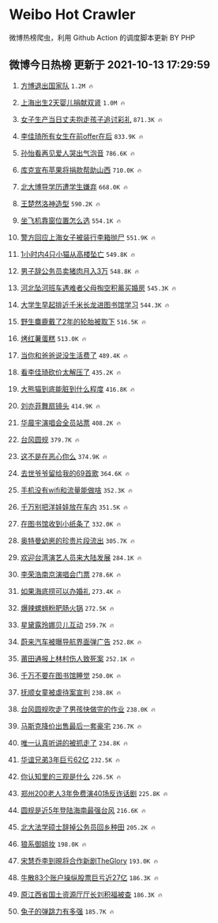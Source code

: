 # Weibo Hot Crawler 



微博热榜爬虫，利用 Github Action 的调度脚本更新 BY PHP 


## 微博今日热榜 更新于 2021-10-13 17:29:59 
1. [方博退出国家队](https://s.weibo.com/weibo?q=%23%E6%96%B9%E5%8D%9A%E9%80%80%E5%87%BA%E5%9B%BD%E5%AE%B6%E9%98%9F%23&Refer=top) `1.2M 🔥` 

1. [上海出生2天婴儿捐献双肾](https://s.weibo.com/weibo?q=%23%E4%B8%8A%E6%B5%B7%E5%87%BA%E7%94%9F2%E5%A4%A9%E5%A9%B4%E5%84%BF%E6%8D%90%E7%8C%AE%E5%8F%8C%E8%82%BE%23&Refer=top) `1.0M 🔥` 

1. [女子生产当日丈夫抱走孩子追讨彩礼](https://s.weibo.com/weibo?q=%23%E5%A5%B3%E5%AD%90%E7%94%9F%E4%BA%A7%E5%BD%93%E6%97%A5%E4%B8%88%E5%A4%AB%E6%8A%B1%E8%B5%B0%E5%AD%A9%E5%AD%90%E8%BF%BD%E8%AE%A8%E5%BD%A9%E7%A4%BC%23&Refer=top) `871.3K 🔥` 

1. [李佳琦所有女生在前offer在后](https://s.weibo.com/weibo?q=%23%E6%9D%8E%E4%BD%B3%E7%90%A6%E6%89%80%E6%9C%89%E5%A5%B3%E7%94%9F%E5%9C%A8%E5%89%8Doffer%E5%9C%A8%E5%90%8E%23&Refer=top) `833.9K 🔥` 

1. [孙怡看再见爱人哭出气泡音](https://s.weibo.com/weibo?q=%23%E5%AD%99%E6%80%A1%E7%9C%8B%E5%86%8D%E8%A7%81%E7%88%B1%E4%BA%BA%E5%93%AD%E5%87%BA%E6%B0%94%E6%B3%A1%E9%9F%B3%23&Refer=top) `786.6K 🔥` 

1. [库克宣布苹果将捐款帮助山西](https://s.weibo.com/weibo?q=%E5%BA%93%E5%85%8B%E5%AE%A3%E5%B8%83%E8%8B%B9%E6%9E%9C%E5%B0%86%E6%8D%90%E6%AC%BE%E5%B8%AE%E5%8A%A9%E5%B1%B1%E8%A5%BF&Refer=top) `710.0K 🔥` 

1. [北大博导学历遭学生嫌弃](https://s.weibo.com/weibo?q=%23%E5%8C%97%E5%A4%A7%E5%8D%9A%E5%AF%BC%E5%AD%A6%E5%8E%86%E9%81%AD%E5%AD%A6%E7%94%9F%E5%AB%8C%E5%BC%83%23&Refer=top) `668.0K 🔥` 

1. [王楚然洛神造型](https://s.weibo.com/weibo?q=%23%E7%8E%8B%E6%A5%9A%E7%84%B6%E6%B4%9B%E7%A5%9E%E9%80%A0%E5%9E%8B%23&Refer=top) `590.2K 🔥` 

1. [坐飞机靠窗位置怎么选](https://s.weibo.com/weibo?q=%23%E5%9D%90%E9%A3%9E%E6%9C%BA%E9%9D%A0%E7%AA%97%E4%BD%8D%E7%BD%AE%E6%80%8E%E4%B9%88%E9%80%89%23&Refer=top) `554.1K 🔥` 

1. [警方回应上海女子被装行李箱抛尸](https://s.weibo.com/weibo?q=%23%E8%AD%A6%E6%96%B9%E5%9B%9E%E5%BA%94%E4%B8%8A%E6%B5%B7%E5%A5%B3%E5%AD%90%E8%A2%AB%E8%A3%85%E8%A1%8C%E6%9D%8E%E7%AE%B1%E6%8A%9B%E5%B0%B8%23&Refer=top) `551.9K 🔥` 

1. [1小时内4只小猫从高楼坠亡](https://s.weibo.com/weibo?q=%231%E5%B0%8F%E6%97%B6%E5%86%854%E5%8F%AA%E5%B0%8F%E7%8C%AB%E4%BB%8E%E9%AB%98%E6%A5%BC%E5%9D%A0%E4%BA%A1%23&Refer=top) `549.8K 🔥` 

1. [男子辞公务员卖猪肉月入3万](https://s.weibo.com/weibo?q=%23%E7%94%B7%E5%AD%90%E8%BE%9E%E5%85%AC%E5%8A%A1%E5%91%98%E5%8D%96%E7%8C%AA%E8%82%89%E6%9C%88%E5%85%A53%E4%B8%87%23&Refer=top) `548.8K 🔥` 

1. [河北坠河班车遇难者父母掏空积蓄买婚房](https://s.weibo.com/weibo?q=%23%E6%B2%B3%E5%8C%97%E5%9D%A0%E6%B2%B3%E7%8F%AD%E8%BD%A6%E9%81%87%E9%9A%BE%E8%80%85%E7%88%B6%E6%AF%8D%E6%8E%8F%E7%A9%BA%E7%A7%AF%E8%93%84%E4%B9%B0%E5%A9%9A%E6%88%BF%23&Refer=top) `545.3K 🔥` 

1. [大学生早起排近千米长龙进图书馆学习](https://s.weibo.com/weibo?q=%23%E5%A4%A7%E5%AD%A6%E7%94%9F%E6%97%A9%E8%B5%B7%E6%8E%92%E8%BF%91%E5%8D%83%E7%B1%B3%E9%95%BF%E9%BE%99%E8%BF%9B%E5%9B%BE%E4%B9%A6%E9%A6%86%E5%AD%A6%E4%B9%A0%23&Refer=top) `544.3K 🔥` 

1. [野生麋鹿戴了2年的轮胎被取下](https://s.weibo.com/weibo?q=%E9%87%8E%E7%94%9F%E9%BA%8B%E9%B9%BF%E6%88%B4%E4%BA%862%E5%B9%B4%E7%9A%84%E8%BD%AE%E8%83%8E%E8%A2%AB%E5%8F%96%E4%B8%8B&Refer=top) `516.5K 🔥` 

1. [烤红薯蛋糕](https://s.weibo.com/weibo?q=%23%E7%83%A4%E7%BA%A2%E8%96%AF%E8%9B%8B%E7%B3%95%23&Refer=top) `513.0K 🔥` 

1. [当你和爸爸说没生活费了](https://s.weibo.com/weibo?q=%23%E5%BD%93%E4%BD%A0%E5%92%8C%E7%88%B8%E7%88%B8%E8%AF%B4%E6%B2%A1%E7%94%9F%E6%B4%BB%E8%B4%B9%E4%BA%86%23&Refer=top) `489.4K 🔥` 

1. [看李佳琦砍价太解压了](https://s.weibo.com/weibo?q=%23%E7%9C%8B%E6%9D%8E%E4%BD%B3%E7%90%A6%E7%A0%8D%E4%BB%B7%E5%A4%AA%E8%A7%A3%E5%8E%8B%E4%BA%86%23&Refer=top) `435.2K 🔥` 

1. [大熊猫到底能脏到什么程度](https://s.weibo.com/weibo?q=%23%E5%A4%A7%E7%86%8A%E7%8C%AB%E5%88%B0%E5%BA%95%E8%83%BD%E8%84%8F%E5%88%B0%E4%BB%80%E4%B9%88%E7%A8%8B%E5%BA%A6%23&Refer=top) `416.8K 🔥` 

1. [刘亦菲舞扇镜头](https://s.weibo.com/weibo?q=%23%E5%88%98%E4%BA%A6%E8%8F%B2%E8%88%9E%E6%89%87%E9%95%9C%E5%A4%B4%23&Refer=top) `414.9K 🔥` 

1. [华晨宇演唱会全员站票](https://s.weibo.com/weibo?q=%23%E5%8D%8E%E6%99%A8%E5%AE%87%E6%BC%94%E5%94%B1%E4%BC%9A%E5%85%A8%E5%91%98%E7%AB%99%E7%A5%A8%23&Refer=top) `408.2K 🔥` 

1. [台风圆规](https://s.weibo.com/weibo?q=%23%E5%8F%B0%E9%A3%8E%E5%9C%86%E8%A7%84%23&Refer=top) `379.7K 🔥` 

1. [这不是在恶心你么](https://s.weibo.com/weibo?q=%23%E8%BF%99%E4%B8%8D%E6%98%AF%E5%9C%A8%E6%81%B6%E5%BF%83%E4%BD%A0%E4%B9%88%23&Refer=top) `374.9K 🔥` 

1. [去世爷爷留给我的69首歌](https://s.weibo.com/weibo?q=%23%E5%8E%BB%E4%B8%96%E7%88%B7%E7%88%B7%E7%95%99%E7%BB%99%E6%88%91%E7%9A%8469%E9%A6%96%E6%AD%8C%23&Refer=top) `364.6K 🔥` 

1. [手机没有wifi和流量能做啥](https://s.weibo.com/weibo?q=%23%E6%89%8B%E6%9C%BA%E6%B2%A1%E6%9C%89wifi%E5%92%8C%E6%B5%81%E9%87%8F%E8%83%BD%E5%81%9A%E5%95%A5%23&Refer=top) `352.3K 🔥` 

1. [千万别把洋娃娃放在车内](https://s.weibo.com/weibo?q=%23%E5%8D%83%E4%B8%87%E5%88%AB%E6%8A%8A%E6%B4%8B%E5%A8%83%E5%A8%83%E6%94%BE%E5%9C%A8%E8%BD%A6%E5%86%85%23&Refer=top) `351.5K 🔥` 

1. [在图书馆收到小纸条了](https://s.weibo.com/weibo?q=%23%E5%9C%A8%E5%9B%BE%E4%B9%A6%E9%A6%86%E6%94%B6%E5%88%B0%E5%B0%8F%E7%BA%B8%E6%9D%A1%E4%BA%86%23&Refer=top) `332.0K 🔥` 

1. [奥特曼幼崽的珍贵片段流出](https://s.weibo.com/weibo?q=%23%E5%A5%A5%E7%89%B9%E6%9B%BC%E5%B9%BC%E5%B4%BD%E7%9A%84%E7%8F%8D%E8%B4%B5%E7%89%87%E6%AE%B5%E6%B5%81%E5%87%BA%23&Refer=top) `305.7K 🔥` 

1. [欢迎台湾演艺人员来大陆发展](https://s.weibo.com/weibo?q=%23%E6%AC%A2%E8%BF%8E%E5%8F%B0%E6%B9%BE%E6%BC%94%E8%89%BA%E4%BA%BA%E5%91%98%E6%9D%A5%E5%A4%A7%E9%99%86%E5%8F%91%E5%B1%95%23&Refer=top) `284.1K 🔥` 

1. [李荣浩南京演唱会门票](https://s.weibo.com/weibo?q=%23%E6%9D%8E%E8%8D%A3%E6%B5%A9%E5%8D%97%E4%BA%AC%E6%BC%94%E5%94%B1%E4%BC%9A%E9%97%A8%E7%A5%A8%23&Refer=top) `278.6K 🔥` 

1. [如果海底捞可以办婚礼](https://s.weibo.com/weibo?q=%23%E5%A6%82%E6%9E%9C%E6%B5%B7%E5%BA%95%E6%8D%9E%E5%8F%AF%E4%BB%A5%E5%8A%9E%E5%A9%9A%E7%A4%BC%23&Refer=top) `273.4K 🔥` 

1. [爆辣螺蛳粉肥肠火锅](https://s.weibo.com/weibo?q=%23%E7%88%86%E8%BE%A3%E8%9E%BA%E8%9B%B3%E7%B2%89%E8%82%A5%E8%82%A0%E7%81%AB%E9%94%85%23&Refer=top) `272.5K 🔥` 

1. [星黛露玲娜贝儿互动](https://s.weibo.com/weibo?q=%23%E6%98%9F%E9%BB%9B%E9%9C%B2%E7%8E%B2%E5%A8%9C%E8%B4%9D%E5%84%BF%E4%BA%92%E5%8A%A8%23&Refer=top) `259.7K 🔥` 

1. [蔚来汽车被曝导航界面弹广告](https://s.weibo.com/weibo?q=%23%E8%94%9A%E6%9D%A5%E6%B1%BD%E8%BD%A6%E8%A2%AB%E6%9B%9D%E5%AF%BC%E8%88%AA%E7%95%8C%E9%9D%A2%E5%BC%B9%E5%B9%BF%E5%91%8A%23&Refer=top) `252.8K 🔥` 

1. [莆田通报上林村伤人致死案](https://s.weibo.com/weibo?q=%23%E8%8E%86%E7%94%B0%E9%80%9A%E6%8A%A5%E4%B8%8A%E6%9E%97%E6%9D%91%E4%BC%A4%E4%BA%BA%E8%87%B4%E6%AD%BB%E6%A1%88%23&Refer=top) `252.1K 🔥` 

1. [千万不要在图书馆睡觉](https://s.weibo.com/weibo?q=%23%E5%8D%83%E4%B8%87%E4%B8%8D%E8%A6%81%E5%9C%A8%E5%9B%BE%E4%B9%A6%E9%A6%86%E7%9D%A1%E8%A7%89%23&Refer=top) `250.0K 🔥` 

1. [抚顺女童被虐待案宣判](https://s.weibo.com/weibo?q=%23%E6%8A%9A%E9%A1%BA%E5%A5%B3%E7%AB%A5%E8%A2%AB%E8%99%90%E5%BE%85%E6%A1%88%E5%AE%A3%E5%88%A4%23&Refer=top) `238.8K 🔥` 

1. [台风圆规吹走了男孩快做完的作业](https://s.weibo.com/weibo?q=%23%E5%8F%B0%E9%A3%8E%E5%9C%86%E8%A7%84%E5%90%B9%E8%B5%B0%E4%BA%86%E7%94%B7%E5%AD%A9%E5%BF%AB%E5%81%9A%E5%AE%8C%E7%9A%84%E4%BD%9C%E4%B8%9A%23&Refer=top) `238.0K 🔥` 

1. [马斯克降价出售最后一套豪宅](https://s.weibo.com/weibo?q=%23%E9%A9%AC%E6%96%AF%E5%85%8B%E9%99%8D%E4%BB%B7%E5%87%BA%E5%94%AE%E6%9C%80%E5%90%8E%E4%B8%80%E5%A5%97%E8%B1%AA%E5%AE%85%23&Refer=top) `236.7K 🔥` 

1. [唯一认真听讲的被抓走了](https://s.weibo.com/weibo?q=%23%E5%94%AF%E4%B8%80%E8%AE%A4%E7%9C%9F%E5%90%AC%E8%AE%B2%E7%9A%84%E8%A2%AB%E6%8A%93%E8%B5%B0%E4%BA%86%23&Refer=top) `234.8K 🔥` 

1. [华谊兄弟3年巨亏62亿](https://s.weibo.com/weibo?q=%23%E5%8D%8E%E8%B0%8A%E5%85%84%E5%BC%9F3%E5%B9%B4%E5%B7%A8%E4%BA%8F62%E4%BA%BF%23&Refer=top) `232.5K 🔥` 

1. [你认知里的三观是什么](https://s.weibo.com/weibo?q=%23%E4%BD%A0%E8%AE%A4%E7%9F%A5%E9%87%8C%E7%9A%84%E4%B8%89%E8%A7%82%E6%98%AF%E4%BB%80%E4%B9%88%23&Refer=top) `226.5K 🔥` 

1. [郑州200老人3年免费演40场反诈话剧](https://s.weibo.com/weibo?q=%23%E9%83%91%E5%B7%9E200%E8%80%81%E4%BA%BA3%E5%B9%B4%E5%85%8D%E8%B4%B9%E6%BC%9440%E5%9C%BA%E5%8F%8D%E8%AF%88%E8%AF%9D%E5%89%A7%23&Refer=top) `225.8K 🔥` 

1. [圆规是近5年登陆海南最强台风](https://s.weibo.com/weibo?q=%23%E5%9C%86%E8%A7%84%E6%98%AF%E8%BF%915%E5%B9%B4%E7%99%BB%E9%99%86%E6%B5%B7%E5%8D%97%E6%9C%80%E5%BC%BA%E5%8F%B0%E9%A3%8E%23&Refer=top) `216.6K 🔥` 

1. [北大法学硕士辞掉公务员回乡种田](https://s.weibo.com/weibo?q=%23%E5%8C%97%E5%A4%A7%E6%B3%95%E5%AD%A6%E7%A1%95%E5%A3%AB%E8%BE%9E%E6%8E%89%E5%85%AC%E5%8A%A1%E5%91%98%E5%9B%9E%E4%B9%A1%E7%A7%8D%E7%94%B0%23&Refer=top) `205.2K 🔥` 

1. [狼系御姐妆](https://s.weibo.com/weibo?q=%23%E7%8B%BC%E7%B3%BB%E5%BE%A1%E5%A7%90%E5%A6%86%23&Refer=top) `198.0K 🔥` 

1. [宋慧乔李到晛将合作新剧TheGlory](https://s.weibo.com/weibo?q=%23%E5%AE%8B%E6%85%A7%E4%B9%94%E6%9D%8E%E5%88%B0%E6%99%9B%E5%B0%86%E5%90%88%E4%BD%9C%E6%96%B0%E5%89%A7TheGlory%23&Refer=top) `193.0K 🔥` 

1. [牛散83个账户操纵股票巨亏近27亿](https://s.weibo.com/weibo?q=%23%E7%89%9B%E6%95%A383%E4%B8%AA%E8%B4%A6%E6%88%B7%E6%93%8D%E7%BA%B5%E8%82%A1%E7%A5%A8%E5%B7%A8%E4%BA%8F%E8%BF%9127%E4%BA%BF%23&Refer=top) `186.3K 🔥` 

1. [原江西省国土资源厅厅长刘积福被查](https://s.weibo.com/weibo?q=%23%E5%8E%9F%E6%B1%9F%E8%A5%BF%E7%9C%81%E5%9B%BD%E5%9C%9F%E8%B5%84%E6%BA%90%E5%8E%85%E5%8E%85%E9%95%BF%E5%88%98%E7%A7%AF%E7%A6%8F%E8%A2%AB%E6%9F%A5%23&Refer=top) `186.3K 🔥` 

1. [兔子的弹跳力有多强](https://s.weibo.com/weibo?q=%23%E5%85%94%E5%AD%90%E7%9A%84%E5%BC%B9%E8%B7%B3%E5%8A%9B%E6%9C%89%E5%A4%9A%E5%BC%BA%23&Refer=top) `185.7K 🔥` 

